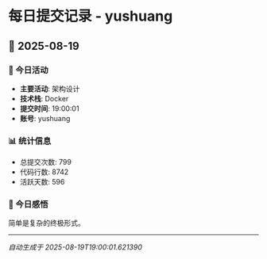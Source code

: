 # 每日提交记录 - yushuang

## 📅 2025-08-19

### 🎯 今日活动
- **主要活动**: 架构设计
- **技术栈**: Docker
- **提交时间**: 19:00:01
- **账号**: yushuang

### 📊 统计信息
- 总提交次数: 799
- 代码行数: 8742
- 活跃天数: 596

### 💭 今日感悟
简单是复杂的终极形式。

---
*自动生成于 2025-08-19T19:00:01.621390*
